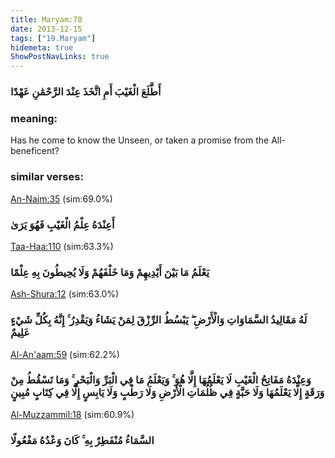 ```yaml
---
title: Maryam:78
date: 2013-12-15
tags: ["19.Maryam"]
hidemeta: true 
ShowPostNavLinks: true 
---
```

### أَطَّلَعَ الْغَيْبَ أَمِ اتَّخَذَ عِنْدَ الرَّحْمَٰنِ عَهْدًا
### meaning: 
Has he come to know the Unseen, or taken a promise from the All-beneficent?
### similar verses: 

[An-Najm:35](/53/35) (sim:69.0%)

### أَعِنْدَهُ عِلْمُ الْغَيْبِ فَهُوَ يَرَىٰ

[Taa-Haa:110](/20/110) (sim:63.3%)

### يَعْلَمُ مَا بَيْنَ أَيْدِيهِمْ وَمَا خَلْفَهُمْ وَلَا يُحِيطُونَ بِهِ عِلْمًا

[Ash-Shura:12](/42/12) (sim:63.0%)

### لَهُ مَقَالِيدُ السَّمَاوَاتِ وَالْأَرْضِ ۖ يَبْسُطُ الرِّزْقَ لِمَنْ يَشَاءُ وَيَقْدِرُ ۚ إِنَّهُ بِكُلِّ شَيْءٍ عَلِيمٌ

[Al-An'aam:59](/6/59) (sim:62.2%)

### وَعِنْدَهُ مَفَاتِحُ الْغَيْبِ لَا يَعْلَمُهَا إِلَّا هُوَ ۚ وَيَعْلَمُ مَا فِي الْبَرِّ وَالْبَحْرِ ۚ وَمَا تَسْقُطُ مِنْ وَرَقَةٍ إِلَّا يَعْلَمُهَا وَلَا حَبَّةٍ فِي ظُلُمَاتِ الْأَرْضِ وَلَا رَطْبٍ وَلَا يَابِسٍ إِلَّا فِي كِتَابٍ مُبِينٍ

[Al-Muzzammil:18](/73/18) (sim:60.9%)

### السَّمَاءُ مُنْفَطِرٌ بِهِ ۚ كَانَ وَعْدُهُ مَفْعُولًا
